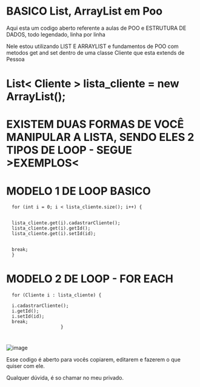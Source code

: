# BASICO List, ArrayList em Poo

Aqui esta um codigo aberto referente a aulas de POO e ESTRUTURA DE DADOS, todo legendado, linha por linha

Nele estou utilizando LIST E ARRAYLIST e fundamentos de POO com metodos get and set dentro de uma classe Cliente que esta extends de Pessoa

# List< Cliente > lista_cliente = new ArrayList();


# EXISTEM DUAS FORMAS DE VOCÊ MANIPULAR A LISTA, SENDO ELES 2 TIPOS DE LOOP - SEGUE >EXEMPLOS<

# MODELO 1 DE LOOP BASICO


      for (int i = 0; i < lista_cliente.size(); i++) {
                        
     
      lista_cliente.get(i).cadastrarCliente();
      lista_cliente.get(i).getId();
      lista_cliente.get(i).setId(id);
      
      
      break;
      } 
                                               
# MODELO 2 DE LOOP - FOR EACH
                                               
                                               
      for (Cliente i : lista_cliente) {
      
      i.cadastrarCliente();
      i.getId();
      i.setId(id);
      break;
                        }                                         
                                               
                                               




#

![image](https://user-images.githubusercontent.com/119326011/231076416-da8afb84-9ca2-4f70-9e27-c608a0c06b7f.png)

Esse codigo é aberto para vocês copiarem, editarem e fazerem o que quiser com ele.

Qualquer dúvida, é so chamar no meu privado.



